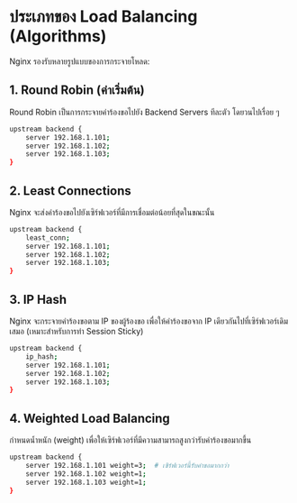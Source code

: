 # ประเภทของ Load Balancing (Algorithms)
Nginx รองรับหลายรูปแบบของการกระจายโหลด:

## 1. Round Robin (ค่าเริ่มต้น)
Round Robin เป็นการกระจายคำร้องขอไปยัง Backend Servers ทีละตัว โดยวนไปเรื่อย ๆ

```bash
upstream backend {
    server 192.168.1.101;
    server 192.168.1.102;
    server 192.168.1.103;
}
```

## 2. Least Connections
Nginx จะส่งคำร้องขอไปยังเซิร์ฟเวอร์ที่มีการเชื่อมต่อน้อยที่สุดในขณะนั้น
```bash
upstream backend {
    least_conn;
    server 192.168.1.101;
    server 192.168.1.102;
    server 192.168.1.103;
}
```

## 3. IP Hash
Nginx จะกระจายคำร้องขอตาม IP ของผู้ร้องขอ เพื่อให้คำร้องขอจาก IP เดียวกันไปที่เซิร์ฟเวอร์เดิมเสมอ (เหมาะสำหรับการทำ Session Sticky)
```bash
upstream backend {
    ip_hash;
    server 192.168.1.101;
    server 192.168.1.102;
    server 192.168.1.103;
}
```

## 4. Weighted Load Balancing
กำหนดน้ำหนัก (weight) เพื่อให้เซิร์ฟเวอร์ที่มีความสามารถสูงกว่ารับคำร้องขอมากขึ้น
```bash
upstream backend {
    server 192.168.1.101 weight=3;  # เซิร์ฟเวอร์นี้รับคำขอมากกว่า
    server 192.168.1.102 weight=1;
    server 192.168.1.103 weight=1;
}
```
